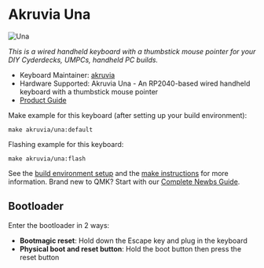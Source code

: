 # Akruvia Una

![Una](https://i.imgur.com/SfiNkIXh.png)

*This is a wired handheld keyboard with a thumbstick mouse pointer for your DIY Cyderdecks, UMPCs, handheld PC builds.*

* Keyboard Maintainer: [akruvia](https://github.com/akruvia)
* Hardware Supported: Akruvia Una - An RP2040-based wired handheld keyboard with a thumbstick mouse pointer
* [Product Guide](https://ikejr.com/2023/06/15/akruvia-una-product-guide/)


Make example for this keyboard (after setting up your build environment):

    make akruvia/una:default

Flashing example for this keyboard:

    make akruvia/una:flash

See the [build environment setup](https://docs.qmk.fm/#/getting_started_build_tools) and the [make instructions](https://docs.qmk.fm/#/getting_started_make_guide) for more information. Brand new to QMK? Start with our [Complete Newbs Guide](https://docs.qmk.fm/#/newbs).


## Bootloader

Enter the bootloader in 2 ways:

* **Bootmagic reset**: Hold down the Escape key and plug in the keyboard
* **Physical boot and reset button**: Hold the boot button then press the reset button